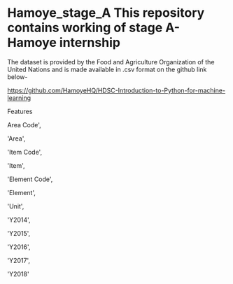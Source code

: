 # Hamoye_stage_A This repository contains working of  stage A- Hamoye internship
The dataset is provided by the Food and Agriculture Organization of the United Nations and is made available in .csv format on the github link below-

https://github.com/HamoyeHQ/HDSC-Introduction-to-Python-for-machine-learning 

Features

Area Code',

'Area', 

'Item Code', 

'Item', 

'Element Code', 

'Element',

'Unit', 

'Y2014', 

'Y2015', 

'Y2016', 

'Y2017', 

'Y2018'
